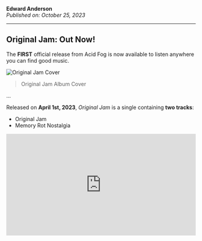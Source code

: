 **Edward Anderson**  
_Published on: October 25, 2023_

---

## Original Jam: Out Now!

The **FIRST** official release from Acid Fog is now available to listen anywhere you can find good music.

![Original Jam Cover](./../data/images/bucket/OriginalJamCover.jpg)  
>Original Jam Album Cover

...

Released on **April 1st, 2023**, *Original Jam* is a single containing **two tracks**:
- Original Jam
- Memory Rot Nostalgia

<iframe width="100%" height="270" scrolling="no" frameborder="no" src="https://music.acidfog.com/embed.html?&amp;type=album&amp;id=1"></iframe>
